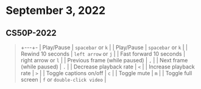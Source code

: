 # September 3, 2022

## CS50P-2022

> +---+-
> | Play/Pause | `spacebar` or `k` |
> | Play/Pause | `spacebar` or `k` |
> | Rewind 10 seconds | `left arrow` or `j` |
> | Fast forward 10 seconds | right arrow or `l` |
> | Previous frame (while paused) | `,` |
> | Next frame (while paused) | `.` |
> | Decrease playback rate | `<` |
> | Increase playback rate | `>` |
> | Toggle captions on/off | `c` |
> | Toggle mute | `m` |
> | Toggle full screen | `f` or `double-click video` |
